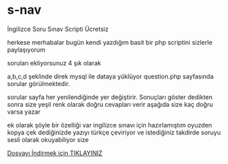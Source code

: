 # s-nav
İngilizce Soru Sınav Scripti Ücretsiz

herkese merhabalar bugün kendi yazdığım basit bir php scriptini sizlerle paylaşıyorum 

soruları ekliyorsunuz 4 şık olarak 

a,b,c,d şeklinde  direk mysql ile dataya yüklüyor  question.php  sayfasında sorular görülmektedir.

sorular sayfa her yenilendiğinde yer değiştirir.  Sonuçları göster dedikten sonra size yeşil renk olarak doğru cevapları verir aşağıda size kaç doğru varsa yazar

ek olarak şöyle bir özelliği var ingilizce sınavı için hazırlamıştım oyuzden kopya çek dediğinizde yazıyı türkçe çeviriyor  ve istediğiniz takdirde soruyu sesli olarak okuyabiliyor size

<a href="https://volking.com.tr/sorular/volkingbotsoruscripti.zip" target="_blank">Dosyayı İndirmek için TIKLAYINIZ</a>
